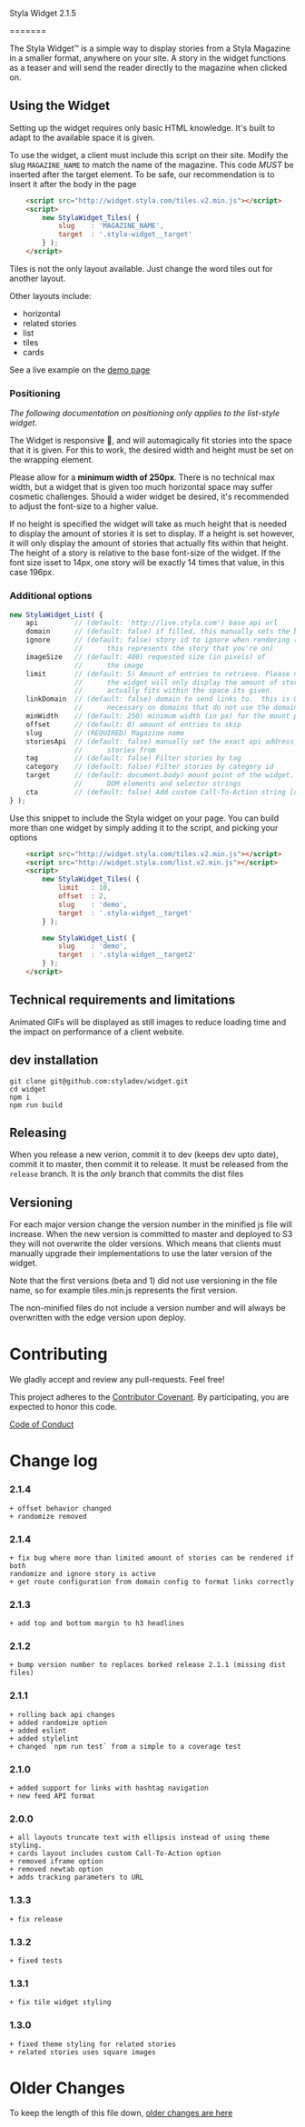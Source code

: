 Styla Widget  2.1.5

=======


The Styla Widget™ is a simple way to display stories from a Styla Magazine in a
smaller format, anywhere on your site. A story in the widget functions as
a teaser and will send the reader directly to the magazine when clicked on.


Using the Widget
----------------

Setting up the widget requires only basic HTML knowledge. It's built to adapt
to the available space it is given.

To use the widget, a client must include this script on their site. Modify the
slug `MAGAZINE_NAME` to match the name of the magazine.  This code *MUST* be inserted after
the target element.  To be safe, our recommendation is to insert it after the body in the page

```html
    <script src="http://widget.styla.com/tiles.v2.min.js"></script>
    <script>
        new StylaWidget_Tiles( {
            slug    : 'MAGAZINE_NAME',
            target  : '.styla-widget__target'
        } );
    </script>
```

Tiles is not the only layout available.  Just change the word tiles out for another layout.

 Other layouts include:

+ horizontal
+ related stories
+ list
+ tiles
+ cards


See a live example on the [demo page](http://widget.styla.com)


### Positioning

*The following documentation on positioning only applies to the list-style widget.*

The Widget is responsive 🎉, and will automagically fit stories into the space
that it is given. For this to work, the desired width and height must be set on
the wrapping element.

Please allow for a **minimum width of 250px**. There is no technical max width,
but a widget that is given too much horizontal space may suffer cosmetic
challenges. Should a wider widget be desired, it's recommended to adjust the
font-size to a higher value.

If no height is specified the widget will take as much height that is needed to
display the amount of stories it is set to display. If a height is set however,
it will only display the amount of stories that actually fits within that height.
The height of a story is relative to the base font-size of the widget. If the font
size isset to 14px, one story will be exactly 14 times that value, in this case
196px.


### Additional options

```js
new StylaWidget_List( {
    api         // (default: 'http://live.styla.com') base api url
    domain      // (default: false) if filled, this manually sets the base url for links
    ignore      // (default: false) story id to ignore when rendering (generally
                //      this represents the story that you're on)
    imageSize   // (default: 400) requested size (in pixels) of
                //      the image
    limit       // (default: 5) Amount of entries to retrieve. Please note that
                //      the widget will only display the amount of stories that
                //      actually fits within the space its given.
    linkDomain  // (default: false) domain to send links to.  this is ONLY
                //      necessary on domains that do not use the domainConfig
    minWidth    // (default: 250) minimum width (in px) for the mount point of the widget
    offset      // (default: 0) amount of entries to skip
    slug        // (REQUIRED) Magazine name
    storiesApi  // (default: false) manually set the exact api address to get
                //      stories from
    tag         // (default: false) Filter stories by tag
    category    // (default: false) Filter stories by category id
    target      // (default: document.body) mount point of the widget. Accepts
                //      DOM elements and selector strings
    cta         // (default: false) Add custom Call-To-Action string [cards layout only]
} );
```

Use this snippet to include the Styla widget on your page. You can build more
than one widget by simply adding it to the script, and picking your options


```html
    <script src="http://widget.styla.com/tiles.v2.min.js"></script>
    <script src="http://widget.styla.com/list.v2.min.js"></script>
    <script>
        new StylaWidget_Tiles( {
            limit   : 10,
            offset  : 2,
            slug    : 'demo',
            target  : '.styla-widget__target'
        } );

        new StylaWidget_List( {
            slug    : 'demo',
            target  : '.styla-widget__target2'
        } );
    </script>
```



Technical requirements and limitations
--------------------------------------

Animated GIFs will be displayed as still images to reduce loading time and the
impact on performance of a client website.


dev installation
----------------

```
git clone git@github.com:styladev/widget.git
cd widget
npm i
npm run build
```


Releasing
--------

When you release a new verion, commit it to dev (keeps dev upto date), commit it
to master, then commit it to release. It must be released from the `release` branch.
It is the *only* branch that commits the dist files


Versioning
--------

For each major version change the version number in the minified js file will
increase. When the new version is committed to master and deployed to S3 they
will not overwrite the older versions. Which means that clients must manually
upgrade their implementations to use the later version of the widget.

Note that the first versions (beta and 1) did not use versioning in the file name,
so for example tiles.min.js represents the first version.

The non-minified files do not include a version number and will always be
overwritten with the edge version upon deploy.


Contributing
============

We gladly accept and review any pull-requests. Feel free!


This project adheres to the [Contributor Covenant](http://contributor-covenant.org/). By participating, you are expected to honor this code.

[Code of Conduct](https://github.com/styladev/widget/blob/master/CODE_OF_CONDUCT.md)



Change log
==========

### 2.1.4
    + offset behavior changed
    + randomize removed

### 2.1.4
    + fix bug where more than limited amount of stories can be rendered if both
    randomize and ignore story is active
    + get route configuration from domain config to format links correctly

### 2.1.3
    + add top and bottom margin to h3 headlines

### 2.1.2
    + bump version number to replaces borked release 2.1.1 (missing dist files)

### 2.1.1
    + rolling back api changes
    + added randomize option
    + added eslint
    + added stylelint
    + changed `npm run test` from a simple to a coverage test

### 2.1.0
    + added support for links with hashtag navigation
    + new feed API format

### 2.0.0
    + all layouts truncate text with ellipsis instead of using theme styling.
    + cards layout includes custom Call-To-Action option
    + removed iframe option
    + removed newtab option
    + adds tracking parameters to URL

### 1.3.3
    + fix release

### 1.3.2
    + fixed tests

### 1.3.1
    + fix tile widget styling

### 1.3.0
    + fixed theme styling for related stories
    + related stories uses square images

Older Changes
=============

To keep the length of this file down, [older changes are here](./older_changes.md)
